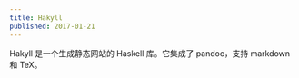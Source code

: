```yaml
---
title: Hakyll
published: 2017-01-21
---
```


Hakyll 是一个生成静态网站的 Haskell 库。它集成了 pandoc，支持 markdown 和 TeX。
